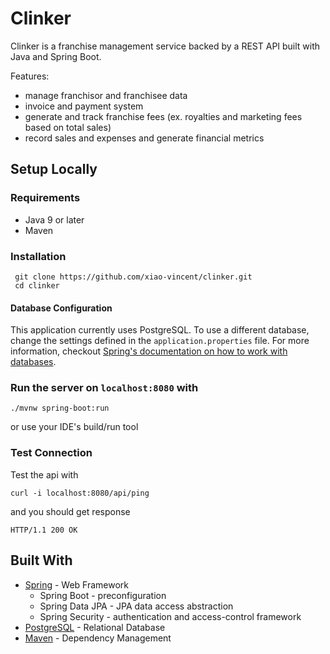 # Clinker
Clinker is a franchise management service backed by a REST API built with Java and Spring Boot. 

Features:
  - manage franchisor and franchisee data
  - invoice and payment system
  - generate and track franchise fees (ex. royalties and marketing fees based on total sales)
  - record sales and expenses and generate financial metrics

## Setup Locally
### Requirements
- Java 9 or later
- Maven
### Installation
```shell
 git clone https://github.com/xiao-vincent/clinker.git
 cd clinker 
```
#### Database Configuration
This application currently uses PostgreSQL. To use a different database,
change the settings defined in the `application.properties` file.
For more information, checkout [Spring's documentation on how to work with
databases](https://docs.spring.io/spring-boot/docs/current/reference/html/boot-features-sql.html).

### Run the server on `localhost:8080` with
```shell
./mvnw spring-boot:run
```
or use your IDE's build/run tool

### Test Connection
Test the api with
```shell 
curl -i localhost:8080/api/ping
```
and you should get response
```
HTTP/1.1 200 OK
```


## Built With
* [Spring](https://spring.io//) - Web Framework 
    - Spring Boot - preconfiguration
    - Spring Data JPA - JPA data access abstraction 
    - Spring Security - authentication and access-control framework
* [PostgreSQL](https://www.postgresql.org/) - Relational Database
* [Maven](https://maven.apache.org/) - Dependency Management


